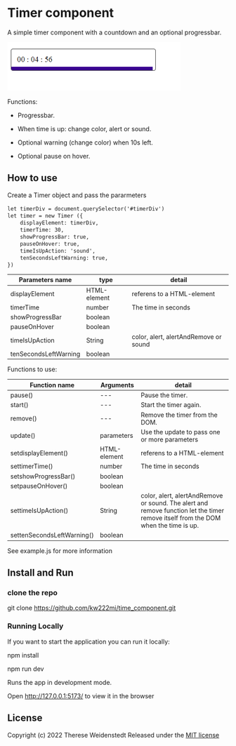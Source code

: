 # Timer component

A simple timer component with a countdown and an optional progressbar.

![bild1](/time_component//time_component/public/test_img/1.png)


Functions:

- Progressbar.

- When time is up: change color, alert or sound.

- Optional warning (change color) when 10s left.

- Optional pause on hover.


## How to use 

Create a Timer object and pass the pararmeters

    let timerDiv = document.querySelector('#timerDiv')
    let timer = new Timer ({
        displayElement: timerDiv,
        timerTime: 30,
        showProgressBar: true,
        pauseOnHover: true,
        timeIsUpAction: 'sound',
        tenSecondsLeftWarning: true,
    })


| Parameters name               | type     |  detail |
| ------------------------------------------|----------|---------|
|    displayElement            |HTML-element |          referens to a HTML-element     |
|     timerTime                |number   |            The time in seconds     |
|     showProgressBar          | boolean |               |
|    pauseOnHover              |boolean |                |
|    timeIsUpAction            |String |   color, alert, alertAndRemove or sound            |
|    tenSecondsLeftWarning     |boolean |              |

Functions to use:

| Function name               | Arguments     |  detail |
| ------------------------------------------|----------|---------|
|  pause()     |  ---     | Pause the timer.       |
|   start()   |   ---   |  Start the timer again.      |
|  remove()    |  ---    |   Remove the timer from the DOM.     |
|  update()    | parameters     |  Use the update to pass one or more parameters      |
| setdisplayElement()     |  HTML-element    |  referens to a HTML-element       |
|   settimerTime()   |  number     |   The time in seconds      |
| setshowProgressBar()     |  boolean    |        |
|  setpauseOnHover()    |   boolean   |        |
|  settimeIsUpAction()    |   String   | color, alert, alertAndRemove or sound. The alert and remove function let the timer remove itself from the DOM when the time is up.   |
|  settenSecondsLeftWarning()    |   boolean   |        |


See example.js for more information

## Install and Run

### clone the repo

git clone https://github.com/kw222mi/time_component.git

### Running Locally

If you want to start the application you can run it locally:

npm install

npm run dev

Runs the app in development mode.

Open http://127.0.0.1:5173/ to view it in the browser

## License

Copyright (c) 2022 Therese Weidenstedt Released under the [MIT license](http://opensource.org/licenses/mit-license.php)


